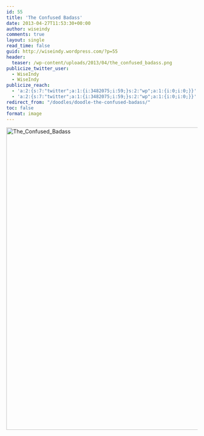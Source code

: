```yaml
---
id: 55
title: 'The Confused Badass'
date: 2013-04-27T11:53:30+00:00
author: wiseindy
comments: true
layout: single
read_time: false
guid: http://wiseindy.wordpress.com/?p=55
header:
  teaser: /wp-content/uploads/2013/04/the_confused_badass.png
publicize_twitter_user:
  - WiseIndy
  - WiseIndy
publicize_reach:
  - 'a:2:{s:7:"twitter";a:1:{i:3482075;i:59;}s:2:"wp";a:1:{i:0;i:0;}}'
  - 'a:2:{s:7:"twitter";a:1:{i:3482075;i:59;}s:2:"wp";a:1:{i:0;i:0;}}'
redirect_from: "/doodles/doodle-the-confused-badass/"
toc: false
format: image
---
```

<p><a href="http://wiseindy.com/wp-content/uploads/2013/04/the_confused_badass.png"><img class="alignnone size-full wp-image-57" alt="The_Confused_Badass" src="http://wiseindy.com/wp-content/uploads/2013/04/the_confused_badass.png" width="960" height="797" /></a></p>